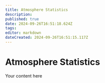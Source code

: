 ```yaml
---
title: Atmosphere Statistics
description: 
published: true
date: 2024-09-26T16:51:18.624Z
tags: 
editor: markdown
dateCreated: 2024-09-26T16:51:15.117Z
---
```


# Atmosphere Statistics
Your content here